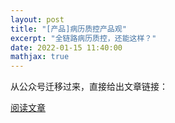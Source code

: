 ```yaml
---
layout: post
title: "[产品]病历质控产品观"
excerpt: "全链路病历质控，还能这样？"
date: 2022-01-15 11:40:00
mathjax: true
---
```


从公众号迁移过来，直接给出文章链接：

[阅读文章](http://mp.weixin.qq.com/s?__biz=MzU2MTY2ODEzNA==&mid=2247484157&idx=1&sn=959cdea822122a306327be226ff3b638&chksm=fc740bb4cb0382a21f7493594b960c54a0b87826e129b8d9f93652ed5b2a1d41ca4f2c5fef3c&mpshare=1&scene=23&srcid=0113KR0RE3zZ55CrJ3QiGBgJ&sharer_sharetime=1642247746745&sharer_shareid=0e8353dcb5f53b85da8e0afe73a0021b#rd)